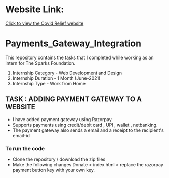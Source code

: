 # Website Link: 
[Click to view the Covid Relief website](https://inspiring-carson-f3692c.netlify.app/)

# Payments_Gateway_Integration
This repository contains the tasks that I completed while working as an intern for The Sparks Foundation.
  1. Internship Category - Web Development and Design
  2. Internship Duration - 1 Month (June-2021)
  3. Internship Type - Work from Home

## TASK : ADDING PAYMENT GATEWAY TO A WEBSITE
- I have added payment gateway using Razorpay
- Supports payments using credit/debit card , UPI , wallet , netbanking.
- The payment gateway also sends a email and a receipt to the recipient's email-id
### To run the code 
- Clone the repository / download the zip files
- Make the following changes Donate > index.html > replace the razorpay payment button key with your own key.
